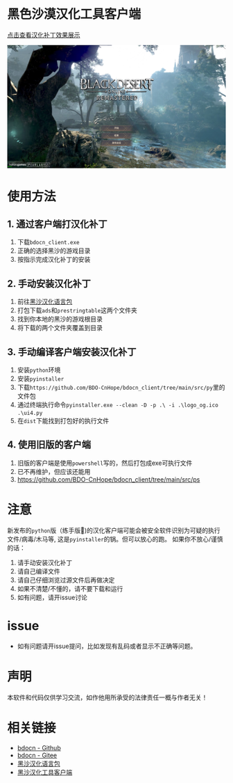 # 黑色沙漠汉化工具客户端
[点击查看汉化补丁效果展示](SHOW_SC.md)

![image](https://github.com/BDO-CnHope/bdocn_client/raw/main/images/cn1.PNG)

# 使用方法
## 1. 通过客户端打汉化补丁
1. 下载`bdocn_client.exe`
2. 正确的选择黑沙的游戏目录
3. 按指示完成汉化补丁的安装
## 2. 手动安装汉化补丁
1. 前往[黑沙汉化语言包](https://github.com/BDO-CnHope/bdocn)
2. 打包下载`ads`和`prestringtable`这两个文件夹
3. 找到你本地的黑沙的游戏根目录
4. 将下载的两个文件夹覆盖到目录
## 3. 手动编译客户端安装汉化补丁
1. 安装`python`环境
2. 安装`pyinstaller`
3. 下载`https://github.com/BDO-CnHope/bdocn_client/tree/main/src/py`里的文件包
4. 通过终端执行命令`pyinstaller.exe --clean -D -p .\ -i .\logo_og.ico .\ui4.py`
5. 在`dist`下能找到打包好的执行文件
## 4. 使用旧版的客户端
1. 旧版的客户端是使用`powershell`写的，然后打包成exe可执行文件
2. 已不再维护，但应该还能用
3. https://github.com/BDO-CnHope/bdocn_client/tree/main/src/ps

# 注意
新发布的`python`版（练手版🙈)的汉化客户端可能会被安全软件识别为可疑的执行文件/病毒/木马等, 这是`pyinstaller`的锅。但可以放心的跑。
如果你不放心/谨慎的话：
1. 请手动安装汉化补丁
2. 请自己编译文件
3. 请自己仔细浏览过源文件后再做决定
4. 如果不清楚/不懂的，请不要下载和运行
5. 如有问题，请开issue讨论

# issue
- 如有问题请开issue提问，比如发现有乱码或者显示不正确等问题。

# 声明
本软件和代码仅供学习交流，如作他用所承受的法律责任一概与作者无关！

# 相关链接
- [bdocn - Github](https://github.com/BDO-CnHope/bdocn)
- [bdocn - Gitee](https://gitee.com/bdo-cnhope/bdocn)
- [黑沙汉化语言包](https://github.com/BDO-CnHope/bdocn)
- [黑沙汉化工具客户端](https://github.com/BDO-CnHope/bdocn_client)


